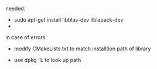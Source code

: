 needed:

- sudo apt-get install libblas-dev liblapack-dev
- 

in case of errors:

  - modify CMakeLists.txt to match installtion path of library

  - use  dpkg -L <package> to look up path
